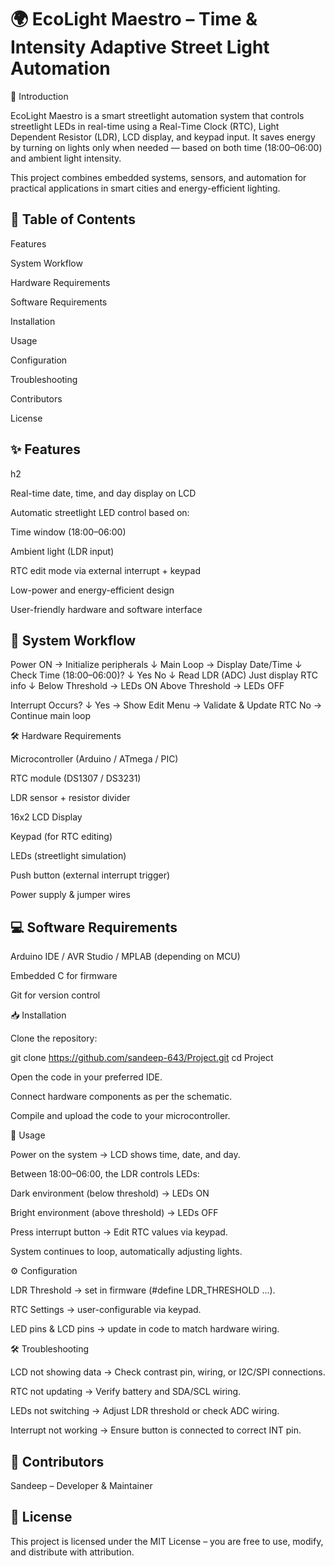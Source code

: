 <h1>🌍 EcoLight Maestro – Time & Intensity Adaptive Street Light Automation</h1>
📖 Introduction

EcoLight Maestro is a smart streetlight automation system that controls streetlight LEDs in real-time using a Real-Time Clock (RTC), Light Dependent Resistor (LDR), LCD display, and keypad input.
It saves energy by turning on lights only when needed — based on both time (18:00–06:00) and ambient light intensity.

This project combines embedded systems, sensors, and automation for practical applications in smart cities and energy-efficient lighting.

<h2>📑 Table of Contents</h2>

Features

System Workflow

Hardware Requirements

Software Requirements

Installation

Usage

Configuration

Troubleshooting

Contributors

License

<h2>✨ Features</h2>h2

Real-time date, time, and day display on LCD

Automatic streetlight LED control based on:

Time window (18:00–06:00)

Ambient light (LDR input)

RTC edit mode via external interrupt + keypad

Low-power and energy-efficient design

User-friendly hardware and software interface

<h2>🔄 System Workflow</h2>
Power ON → Initialize peripherals
↓
Main Loop → Display Date/Time
↓
Check Time (18:00–06:00)?
↓ Yes                No ↓
Read LDR (ADC)     Just display RTC info
↓
Below Threshold → LEDs ON
Above Threshold → LEDs OFF

Interrupt Occurs?
↓
Yes → Show Edit Menu → Validate & Update RTC
No  → Continue main loop

🛠 Hardware Requirements

Microcontroller (Arduino / ATmega / PIC)

RTC module (DS1307 / DS3231)

LDR sensor + resistor divider

16x2 LCD Display

Keypad (for RTC editing)

LEDs (streetlight simulation)

Push button (external interrupt trigger)

Power supply & jumper wires

<h2>💻 Software Requirements</h2>

Arduino IDE / AVR Studio / MPLAB (depending on MCU)

Embedded C for firmware

Git for version control

📥 Installation

Clone the repository:

git clone https://github.com/sandeep-643/Project.git
cd Project


Open the code in your preferred IDE.

Connect hardware components as per the schematic.

Compile and upload the code to your microcontroller.

🚦 Usage

Power on the system → LCD shows time, date, and day.

Between 18:00–06:00, the LDR controls LEDs:

Dark environment (below threshold) → LEDs ON

Bright environment (above threshold) → LEDs OFF

Press interrupt button → Edit RTC values via keypad.

System continues to loop, automatically adjusting lights.

⚙️ Configuration

LDR Threshold → set in firmware (#define LDR_THRESHOLD ...).

RTC Settings → user-configurable via keypad.

LED pins & LCD pins → update in code to match hardware wiring.

🛠 Troubleshooting

LCD not showing data → Check contrast pin, wiring, or I2C/SPI connections.

RTC not updating → Verify battery and SDA/SCL wiring.

LEDs not switching → Adjust LDR threshold or check ADC wiring.

Interrupt not working → Ensure button is connected to correct INT pin.

<h2>👥 Contributors</h2>

Sandeep
 – Developer & Maintainer

<h2>📜 License</h2>

This project is licensed under the MIT License – you are free to use, modify, and distribute with attribution.
